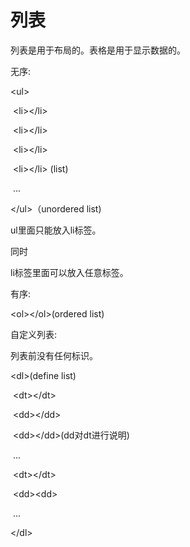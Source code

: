 # 列表

列表是用于布局的。表格是用于显示数据的。

无序:

\<ul>

​	\<li>\</li>

​	\<li>\</li>

​	\<li>\</li>

​	\<li>\</li> (list)

​	...

\</ul>（unordered list)

ul里面只能放入li标签。

同时

li标签里面可以放入任意标签。

有序:

\<ol>\</ol>(ordered list)

自定义列表:

列表前没有任何标识。

\<dl>(define list)

​	\<dt>\</dt>

​	\<dd>\</dd>

​	\<dd>\</dd>(dd对dt进行说明)

​	...

​	\<dt>\</dt>

​	\<dd>\<dd>

​	...

\</dl>